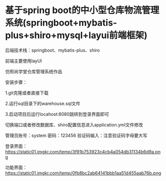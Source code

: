 # 基于spring boot的中小型仓库物流管理系统(springboot+mybatis-plus+shiro+mysql+layui前端框架)
后端技术栈：springboot、mybatis-plus、shiro

前端主要使用layUI

仿照尚学堂仓库管理系统作品

安装步骤：

1.git克隆或者直接下载

2.运行sql目录下的warehouse.sql文件

3.启动项目后运行locahost:8080跳转到登录界面即可

切换端口或者修改数据库、shiro配置信息进入application.yml文件修改

管理员账号：system  密码：123456 验证码输入：注意验证码字母要大写

登录界面：https://static01.imgkr.com/temp/3f91b753923c4cb4a054db31134b6d9a.png

功能界面：https://static01.imgkr.com/temp/0fb8bc2ab64141bbb1aa51d455aab76b.png
